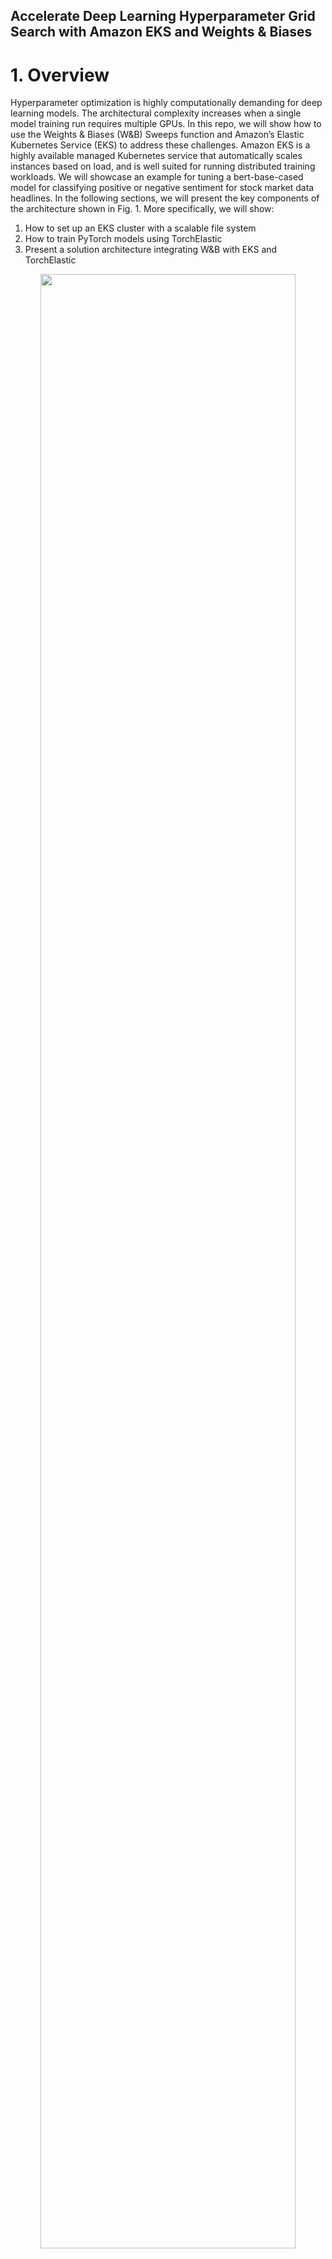 ## Accelerate Deep Learning Hyperparameter Grid Search with Amazon EKS and Weights & Biases

# 1. Overview
Hyperparameter optimization is highly computationally demanding for deep learning models. The architectural complexity increases when a single model training run requires multiple GPUs. In this repo, we will show how to use the Weights & Biases (W&B) Sweeps function and Amazon’s Elastic Kubernetes Service (EKS) to address these challenges. Amazon EKS is a highly available managed Kubernetes service that automatically scales instances based on load, and is well suited for running distributed training workloads. We will showcase an example for tuning a bert-base-cased model for classifying positive or negative sentiment for stock market data headlines. In the following sections, we will present the key components of the architecture shown in Fig. 1. More specifically, we will show:

1. How to set up an EKS cluster with a scalable file system
2. How to train PyTorch models using TorchElastic
3. Present a solution architecture integrating W&B with EKS and TorchElastic

<div align="center">
<img src="./Achitecture.png" width="90%">
<br/>
Fig. 1 - Sample EKS infrastructure for OpenFold inference workload
</div>
<br/>



TODO: Fill this README out!

Be sure to:

* Change the title in this README
* Edit your repository description on GitHub

## Security

See [CONTRIBUTING](CONTRIBUTING.md#security-issue-notifications) for more information. Prior to any production deployment, customers should work with their local security teams to evaluate any additional controls



## License

This library is licensed under the MIT-0 License. See the LICENSE file.

